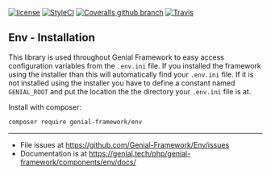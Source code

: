 [![license](https://img.shields.io/badge/license-BSD--3--Clause-orange.svg?style=flat-square)](https://github.com/Genial-Framework/Env/blob/master/LICENSE) [![StyleCI](https://styleci.io/repos/113257729/shield?branch=master)](https://styleci.io/repos/113257729) [![Coveralls github branch](https://img.shields.io/coveralls/github/Genial-Framework/Env/master.svg?style=flat-square)](https://coveralls.io/github/Genial-Framework/Env?branch=master) [![Travis](https://img.shields.io/travis/Genial-Framework/Env.svg?style=flat-square)](https://travis-ci.org/Genial-Framework/Env)  

Env - Installation
----------------
This library is used throughout Genial Framework to easy access configuration variables from the `.env.ini` file. If you installed the framework using the installer than this will automatically find your `.env.ini` file. If it is not installed using the installer you have to define a constant named `GENIAL_ROOT` and put the location the the directory your `.env.ini` file is at.

Install with composer:

```sh
composer require genial-framework/env
```
-------
- File issues at https://github.com/Genial-Framework/Env/issues
- Documentation is at https://genial.tech/php/genial-framework/components/env/docs/
